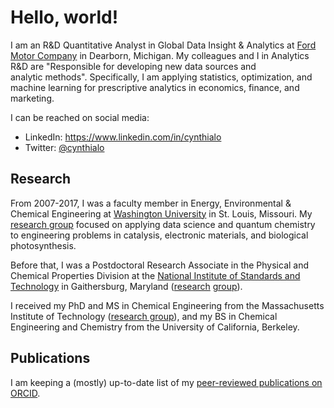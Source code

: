 # Hello, world!

I am an R&D Quantitative Analyst in Global Data Insight & Analytics at [Ford Motor Company](http://www.ford.com) in Dearborn, Michigan.  My colleagues and I in Analytics R&D are "Responsible for developing new data sources and analytic methods".  Specifically, I am applying statistics, optimization, and machine learning for prescriptive analytics in economics, finance, and marketing.

I can be reached on social media:
* LinkedIn: <https://www.linkedin.com/in/cynthialo>
* Twitter: [@cynthialo](https://twitter.com/cynthialo)

## Research

From 2007-2017, I was a faculty member in Energy, Environmental & Chemical Engineering at [Washington University](http://www.wustl.edu) in St. Louis, Missouri.  My [research group](research.md) focused on applying data science and quantum chemistry to engineering problems in catalysis, electronic materials, and biological photosynthesis.

Before that, I was a Postdoctoral Research Associate in the Physical and Chemical Properties Division at the [National Institute of Standards and Technology](http://www.nist.gov) in Gaithersburg, Maryland ([research](https://www.nist.gov/mml/csd/chemical-informatics-research-group) [group](http://chem.uaf.edu/trainor/)).  

I received my PhD and MS in Chemical Engineering from the Massachusetts Institute of Technology ([research group](http://web.mit.edu/troutgroup/)), and my BS in Chemical Engineering and Chemistry from the University of California, Berkeley.

## Publications

I am keeping a (mostly) up-to-date list of my [peer-reviewed publications on ORCID](http://orcid.org/0000-0003-2873-4869).
